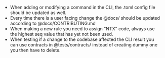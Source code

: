 - When adding or modifying a command in the CLI, the .toml config file should be updated as well.
- Every time there is a user facing change the @docs/ should be updated according to @docs/CONTRIBUTING.md
- When making a new rule you need to assign "NTX<seq>" code, always use the highest seq value that has yet not been used.
- When testing if a change to the codebase affected the CLI result you can use contracts in @tests/contracts/ instead of creating dummy one you then have to delete.
